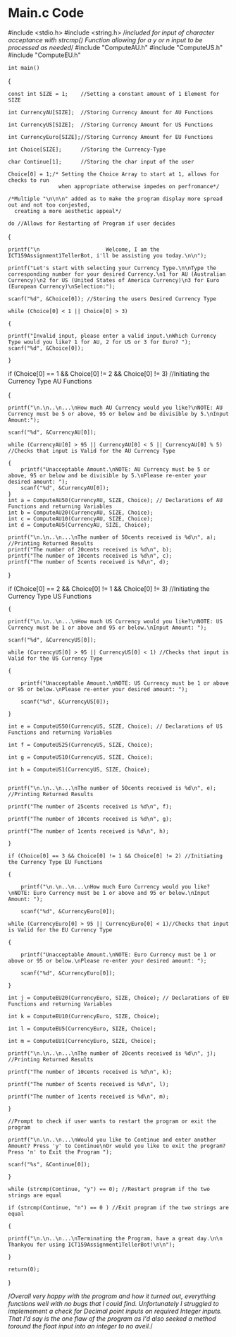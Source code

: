 # Main.c Code

#include <stdio.h>
#include <string.h> /*included for input of character acceptance with strcmp() Function allowing for a y or n input to be processed as needed*/
#include "ComputeAU.h"
#include "ComputeUS.h"
#include "ComputeEU.h"


	int main()
{

	const int SIZE = 1;    //Setting a constant amount of 1 Element for SIZE
 
    int CurrencyAU[SIZE];  //Storing Currency Amount for AU Functions
    
	int CurrencyUS[SIZE];  //Storing Currency Amount for US Functions
 
	int CurrencyEuro[SIZE];//Storing Currency Amount for EU Functions
 
	int Choice[SIZE];      //Storing the Currency-Type
 
	char Continue[1];      //Storing the char input of the user
	
	Choice[0] = 1;/* Setting the Choice Array to start at 1, allows for checks to run 
	                when appropriate otherwise impedes on perfromance*/
					
	/*Multiple "\n\n\n" added as to make the program display more spread out and not too conjested,
	  creating a more aesthetic appeal*/
	  
	do //Allows for Restarting of Program if user decides

{  
                                                        
    printf("\n                     Welcome, I am the ICT159Assignment1TellerBot, i'll be assisting you today.\n\n");
    
	printf("Let's start with selecting your Currency Type.\n\nType the corresponding number for your desired Currency.\n1 for AU (Australian Currency)\n2 for US (United States of America Currency)\n3 for Euro (European Currency)\nSelection:");
 
    scanf("%d", &Choice[0]); //Storing the users Desired Currency Type
	                          
 	while (Choice[0] < 1 || Choice[0] > 3) 
 
	{
 
	printf("Invalid input, please enter a valid input.\nWhich Currency Type would you like? 1 for AU, 2 for US or 3 for Euro? "); 
	scanf("%d", &Choice[0]);
 
	}

if (Choice[0] == 1 && Choice[0] != 2 && Choice[0] != 3) //Initiating the Currency Type AU Functions

{

    printf("\n.\n..\n...\nHow much AU Currency would you like?\nNOTE: AU Currency must be 5 or above, 95 or below and be divisible by 5.\nInput Amount:");
    
	scanf("%d", &CurrencyAU[0]);

	while (CurrencyAU[0] > 95 || CurrencyAU[0] < 5 || CurrencyAU[0] % 5) //Checks that input is Valid for the AU Currency Type

	{
		printf("Unacceptable Amount.\nNOTE: AU Currency must be 5 or above, 95 or below and be divisible by 5.\nPlease re-enter your desired amount: ");
		scanf("%d", &CurrencyAU[0]);
	}
	int a = ComputeAU50(CurrencyAU, SIZE, Choice); // Declarations of AU Functions and returning Variables
	int b = ComputeAU20(CurrencyAU, SIZE, Choice);
	int c = ComputeAU10(CurrencyAU, SIZE, Choice);
	int d = ComputeAU5(CurrencyAU, SIZE, Choice);  
	
	printf("\n.\n..\n...\nThe number of 50cents received is %d\n", a); //Printing Returned Results
	printf("The number of 20cents received is %d\n", b);
	printf("The number of 10cents received is %d\n", c);
	printf("The number of 5cents received is %d\n", d);
}

 if (Choice[0] == 2 && Choice[0] != 1 && Choice[0] != 3) //Initiating the Currency Type US Functions
 
	{
 
	printf("\n.\n..\n...\nHow much US Currency would you like?\nNOTE: US Currency must be 1 or above and 95 or below.\nInput Amount: ");
 
	scanf("%d", &CurrencyUS[0]);
	
	while (CurrencyUS[0] > 95 || CurrencyUS[0] < 1) //Checks that input is Valid for the US Currency Type
 
	{
 
		printf("Unacceptable Amount.\nNOTE: US Currency must be 1 or above or 95 or below.\nPlease re-enter your desired amount: ");
  
		scanf("%d", &CurrencyUS[0]);
  
	}
 
    int e = ComputeUS50(CurrencyUS, SIZE, Choice); // Declarations of US Functions and returning Variables
 
    int f = ComputeUS25(CurrencyUS, SIZE, Choice);
    
    int g = ComputeUS10(CurrencyUS, SIZE, Choice);
    
    int h = ComputeUS1(CurrencyUS, SIZE, Choice);	
    
  
	printf("\n.\n..\n...\nThe number of 50cents received is %d\n", e); //Printing Returned Results
 
	printf("The number of 25cents received is %d\n", f);
 
	printf("The number of 10cents received is %d\n", g);
 
	printf("The number of 1cents received is %d\n", h);
 
	}
	
	if (Choice[0] == 3 && Choice[0] != 1 && Choice[0] != 2) //Initiating the Currency Type EU Functions
 
	{
 
		printf("\n.\n..\n...\nHow much Euro Currency would you like?\nNOTE: Euro Currency must be 1 or above and 95 or below.\nInput Amount: ");
  
	    scanf("%d", &CurrencyEuro[0]);
	
	while (CurrencyEuro[0] > 95 || CurrencyEuro[0] < 1)//Checks that input is Valid for the EU Currency Type
 
	{
 
		printf("Unacceptable Amount.\nNOTE: Euro Currency must be 1 or above or 95 or below.\nPlease re-enter your desired amount: ");
  
		scanf("%d", &CurrencyEuro[0]);
  
	}
 
    int j = ComputeEU20(CurrencyEuro, SIZE, Choice); // Declarations of EU Functions and returning Variables
 
    int k = ComputeEU10(CurrencyEuro, SIZE, Choice);
    
    int l = ComputeEU5(CurrencyEuro, SIZE, Choice);
    
    int m = ComputeEU1(CurrencyEuro, SIZE, Choice);
	
	printf("\n.\n..\n...\nThe number of 20cents received is %d\n", j); //Printing Returned Results
 
	printf("The number of 10cents received is %d\n", k);

	printf("The number of 5cents received is %d\n", l);
 
	printf("The number of 1cents received is %d\n", m);
 
	}
	
	//Prompt to check if user wants to restart the program or exit the program
 
	printf("\n.\n..\n...\nWould you like to Continue and enter another Amount? Press 'y' to Continue\nOr would you like to exit the program? Press 'n' to Exit the Program ");
 
	scanf("%s", &Continue[0]);
 
	}

	while (strcmp(Continue, "y") == 0); //Restart program if the two strings are equal
	
	if (strcmp(Continue, "n") == 0 ) //Exit program if the two strings are equal
 
	{
 
    printf("\n.\n..\n...\nTerminating the Program, have a great day.\n\n                     Thankyou for using ICT159Assignment1TellerBot!\n\n");
    
	}
	
	return(0);

}

/*Overall very happy with the program and how it turned out, everything functions well with no bugs that I could find.
Unfortunately I struggled to implemement a check for Decimal point inputs on required Integer inputs. That I'd say is
the one flaw of the program as I'd also seeked a method toround the float input into an integer to no aveil.*/
